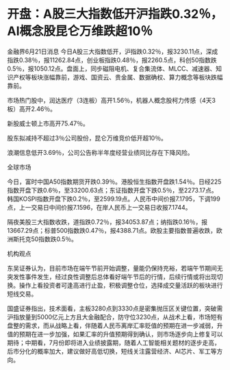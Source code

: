 

# 开盘：A股三大指数低开沪指跌0.32％，AI概念股昆仑万维跌超10％

金融界6月21日消息
今日A股三大指数低开，沪指跌0.32％，报3230.11点，深成指跌0.38％，报11262.84点，创业板指跌0.48％，报2260.5点，科创50指数跌0.5％，报1050.12点。盘面上，同步磁阻电机、复合集流体、MLCC、减速器、知识产权等板块涨幅靠前，游戏、国资云、贵金属、数据确权、算力概念等板块跌幅靠前。

市场热门股中，润达医疗（3连板）高开1.56％，机器人概念股柯力传感（4天3板）高开2.46％。

新股威士顿上市高开75.47％。

股东拟减持不超过3％公司股份，昆仑万维竞价低开超10％。

浪潮信息低开3.69％，公司公告称半年度经营业绩同比存在下降风险。

全球市场

今日，富时中国A50指数期货开跌0.39％。港股恒生指数开盘跌1.54％。日经225指数开盘下跌0.6％，至33200.63点；东证指数开盘下跌0.5％，至2273.17点。韩国KOSPI指数开盘下跌0.2％，至2599.19点。人民币中间价报7.1795，下调199点，上一交易日中间价报7.1596，在岸人民币上一交易日收报7.1744。

隔夜美股三大指数收跌，道指跌0.72％，报34053.87点；纳指跌0.16％，报13667.29点；标普500指数跌0.47％，报4388.71点。欧股主要指数普遍收跌，欧洲斯托克50指数跌0.5％。

机构观点

东吴证券认为，目前市场在端午节前开始调整，量能仍保持充裕，若端午节期间无突发性事件发生，经过良性调整后总体看好端午节后的行情，后续行情或将出现切换。操作上看投资者可逢高进行止盈，积极调整仓位，选择成交量活跃的板块进行短线交易。

国盛证券指出，技术面看，主板3280点到3330点是密集抛压区关键位置，突破需沪指放量到5000亿元上方且大金融配合，防守位3230点，从战术上看，市场短有盘整的需求，而从战略上看，伴随着人民币离岸汇率贬值的预期在进一步减弱，升值的预期在进一步加强，如果汇率的升值预期得到确认，则市场逐步向上修复可以期待；中期看，7月份即将进入业绩披露期，随着人工智能相关题材的逐步走高，后市分化的概率加大，建议做好高低切换，短线关注露营经济、AI芯片、军工等方向。

